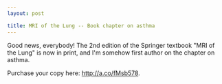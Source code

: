 ```yaml
---
layout: post

title: MRI of the Lung -- Book chapter on asthma
---
```


Good news, everybody! The 2nd edition of the Springer textbook "MRI of the Lung" is now in print, and I'm somehow first author on the chapter on asthma.

Purchase your copy here: <a href = "http://a.co/fMsb578">http://a.co/fMsb578</a>.
